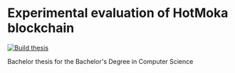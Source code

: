# Experimental evaluation of HotMoka blockchain

[![Build thesis](https://github.com/FilippoFantinato/ExperimentalEvaluationOfHotmokaBlockchain/actions/workflows/build.yml/badge.svg)](https://github.com/FilippoFantinato/ExperimentalEvaluationOfHotmokaBlockchain/actions/workflows/build.yml)

Bachelor thesis for the Bachelor's Degree in Computer Science
